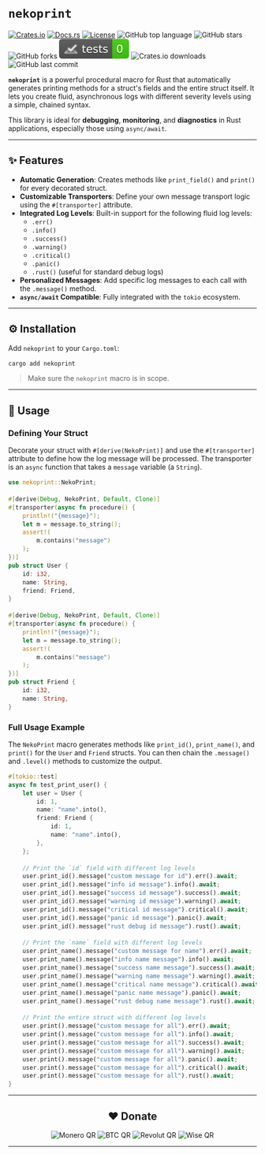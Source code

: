 # `nekoprint`

[![Crates.io](https://img.shields.io/crates/v/nekoprint.svg)](https://crates.io/crates/nekoprint)
[![Docs.rs](https://docs.rs/nekoprint/badge.svg)](https://docs.rs/nekoprint)
[![License](https://img.shields.io/crates/l/nekoprint.svg)](https://github.com/pas2rust/nekoprint/blob/main/LICENSE)
![GitHub top language](https://img.shields.io/github/languages/top/pas2rust/nekoprint?color=orange&logo=rust&style=flat&logoColor=white)
![GitHub stars](https://img.shields.io/github/stars/pas2rust/nekoprint?color=success&style=flat&logo=github)
![GitHub forks](https://img.shields.io/github/forks/pas2rust/nekoprint?color=orange&logo=Furry%20Network&style=flat&logoColor=white)
![Tests](https://raw.githubusercontent.com/pas2rust/badges/main/nekoprint-tests.svg)
![Crates.io downloads](https://img.shields.io/crates/d/nekoprint.svg)
![GitHub last commit](https://img.shields.io/github/last-commit/pas2rust/nekoprint?color=ff69b4&label=update&logo=git&style=flat&logoColor=white)

**`nekoprint`** is a powerful procedural macro for Rust that automatically generates printing methods for a struct's fields and the entire struct itself. It lets you create fluid, asynchronous logs with different severity levels using a simple, chained syntax.

This library is ideal for **debugging**, **monitoring**, and **diagnostics** in Rust applications, especially those using `async/await`.

-----

## ✨ Features

  - **Automatic Generation**: Creates methods like `print_field()` and `print()` for every decorated struct.
  - **Customizable Transporters**: Define your own message transport logic using the `#[transporter]` attribute.
  - **Integrated Log Levels**: Built-in support for the following fluid log levels:
      - `.err()`
      - `.info()`
      - `.success()`
      - `.warning()`
      - `.critical()`
      - `.panic()`
      - `.rust()` (useful for standard debug logs)
  - **Personalized Messages**: Add specific log messages to each call with the `.message()` method.
  - **`async/await` Compatible**: Fully integrated with the `tokio` ecosystem.

-----

## ⚙️ Installation

Add `nekoprint` to your `Cargo.toml`:

```bash
cargo add nekoprint
```

> Make sure the `nekoprint` macro is in scope.

-----

## 🚀 Usage

### Defining Your Struct

Decorate your struct with `#[derive(NekoPrint)]` and use the `#[transporter]` attribute to define how the log message will be processed. The transporter is an `async` function that takes a `message` variable (a `String`).

```rust
use nekoprint::NekoPrint;

#[derive(Debug, NekoPrint, Default, Clone)]
#[transporter(async fn procedure() {
    println!("{message}");
    let m = message.to_string();
    assert!(
        m.contains("message")
    );
})]
pub struct User {
    id: i32,
    name: String,
    friend: Friend,
}

#[derive(Debug, NekoPrint, Default, Clone)]
#[transporter(async fn procedure() {
    println!("{message}");
    let m = message.to_string();
    assert!(
        m.contains("message")
    );
})]
pub struct Friend {
    id: i32,
    name: String,
}
```

### Full Usage Example

The `NekoPrint` macro generates methods like `print_id()`, `print_name()`, and `print()` for the `User` and `Friend` structs. You can then chain the `.message()` and `.level()` methods to customize the output.

```rust
#[tokio::test]
async fn test_print_user() {
    let user = User {
        id: 1,
        name: "name".into(),
        friend: Friend {
            id: 1,
            name: "name".into(),
        },
    };

    // Print the `id` field with different log levels
    user.print_id().message("custom message for id").err().await;
    user.print_id().message("info id message").info().await;
    user.print_id().message("success id message").success().await;
    user.print_id().message("warning id message").warning().await;
    user.print_id().message("critical id message").critical().await;
    user.print_id().message("panic id message").panic().await;
    user.print_id().message("rust debug id message").rust().await;

    // Print the `name` field with different log levels
    user.print_name().message("custom message for name").err().await;
    user.print_name().message("info name message").info().await;
    user.print_name().message("success name message").success().await;
    user.print_name().message("warning name message").warning().await;
    user.print_name().message("critical name message").critical().await;
    user.print_name().message("panic name message").panic().await;
    user.print_name().message("rust debug name message").rust().await;

    // Print the entire struct with different log levels
    user.print().message("custom message for all").err().await;
    user.print().message("custom message for all").info().await;
    user.print().message("custom message for all").success().await;
    user.print().message("custom message for all").warning().await;
    user.print().message("custom message for all").panic().await;
    user.print().message("custom message for all").critical().await;
    user.print().message("custom message for all").rust().await;
}
```

---

<h2 align="center">
  <strong>❤️ Donate</strong>
</h2>

<p align="center">
  <a href="https://github.com/pas2rust/pas2rust/blob/main/pas-monero-donate.png" style="text-decoration:none; color:inherit;">
    <img src="https://img.shields.io/badge/Monero%20QR-FF6600?style=flat&logo=monero&logoColor=white" alt="Monero QR"/>
  </a>
  <a href="https://github.com/pas2rust/pas2rust/blob/main/pas-bitcoin-donate.png" style="text-decoration:none; color:inherit;">
    <img src="https://img.shields.io/badge/BTC%20QR-EAB300?style=flat&logo=bitcoin&logoColor=white" alt="BTC QR"/>
  </a>
  <a href="https://revolut.me/pas2rust" style="text-decoration:none; color:inherit;">
    <img src="https://img.shields.io/badge/Revolut%20QR-Blue?style=flat&logo=revolut&logoColor=white" alt="Revolut QR"/>
  </a>
  <a href="https://wise.com/pay/me/pedroaugustos99" style="text-decoration:none; color:inherit;">
    <img src="https://img.shields.io/badge/Wise%20QR-1CA0F2?style=flat&logo=wise&logoColor=white" alt="Wise QR"/>
  </a>
</p>


---